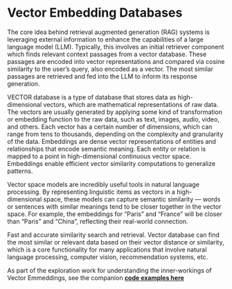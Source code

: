 # Vector Embedding Databases
The core idea behind retrieval augmented generation (RAG) systems is leveraging external information to enhance the capabilities of a large language model (LLM). Typically, this involves an initial retriever component which finds relevant context passages from a vector database. These passages are encoded into vector representations and compared via cosine similarity to the user’s query, also encoded as a vector. The most similar passages are retrieved and fed into the LLM to inform its response generation.

VECTOR database is a type of database that stores data as high-dimensional vectors, which are mathematical representations of raw data. The vectors are usually generated by applying some kind of transformation or embedding function to the raw data, such as text, images, audio, video, and others. Each vector has a certain number of dimensions, which can range from tens to thousands, depending on the complexity and granularity of the data.
Embeddings are dense vector representations of entities and relationships that encode semantic meaning. Each entity or relation is mapped to a point in high-dimensional continuous vector space. Embeddings enable efficient vector similarity computations to generalize patterns.

Vector space models are incredibly useful tools in natural language processing. By representing linguistic items as vectors in a high-dimensional space, these models can capture semantic similarity — words or sentences with similar meanings tend to be closer together in the vector space. For example, the embeddings for “Paris” and “France” will be closer than “Paris” and “China”, reflecting their real-world connection.

Fast and accurate similarity search and retrieval. Vector database can find the most similar or relevant data based on their vector distance or similarity, which is a core functionality for many applications that involve natural language processing, computer vision, recommendation systems, etc.

As part of the exploration work for understanding the inner-workings of Vector Emmeddings, see the companion [**code examples here**](/Vector)
